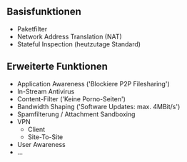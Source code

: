 ## Basisfunktionen

- Paketfilter
- Network Address Translation (NAT)
- Stateful Inspection (heutzutage Standard)

## Erweiterte Funktionen

- Application Awareness ('Blockiere P2P Filesharing')
- In-Stream Antivirus
- Content-Filter ('Keine Porno-Seiten')
- Bandwidth Shaping ('Software Updates: max. 4MBit/s')
- Spamfilterung / Attachment Sandboxing
- VPN
	- Client
	- Site-To-Site
- User Awareness
- …